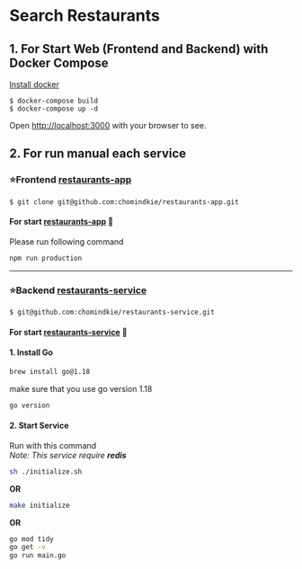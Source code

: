 # Search Restaurants #


## 1. For Start Web (Frontend and Backend) with Docker Compose 

[Install docker](https://docs.docker.com/get-docker/)

```shell
$ docker-compose build
$ docker-compose up -d
```
Open [http://localhost:3000](http://localhost:3000) with your browser to see. 

## 2. For run manual each service 
### ⭐️Frontend [restaurants-app](https://github.com/chomindkie/restaurants-app/)<br/>
```shell
$ git clone git@github.com:chomindkie/restaurants-app.git
```

#### For start [restaurants-app](https://github.com/chomindkie/restaurants-app) :dash:
Please run following command
```bash
npm run production
```

---
### ⭐️Backend [restaurants-service](https://github.com/chomindkie/restaurants-service)<br/>
```shell
$ git@github.com:chomindkie/restaurants-service.git
```

#### For start [restaurants-service](https://github.com/chomindkie/restaurants-service) :dash:

#### 1. Install Go
```bash
brew install go@1.18
```
make sure that you use go version 1.18
```bash
go version
```

#### 2. Start Service 
Run with this command</br>
_Note: This service require_ ***redis*** </br>
```bash
sh ./initialize.sh
```
 **OR**

```bash
make initialize
```

**OR**

```bash
go mod tidy
go get -v
go run main.go
```
